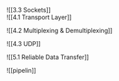 ![[3.3 Sockets]]\
![[4.1 Transport Layer]]

![[4.2 Multiplexing & Demultiplexing]]

![[4.3 UDP]]

![[5.1 Reliable Data Transfer]]

![[pipelin]]
